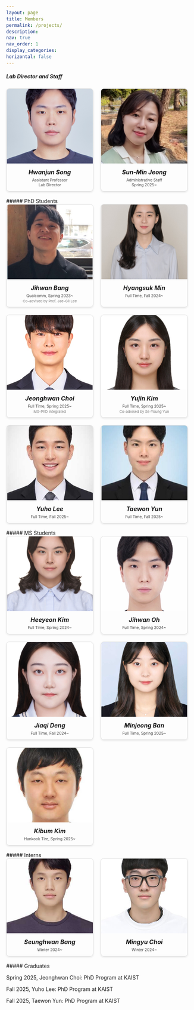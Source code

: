 ```yaml
---
layout: page
title: Members
permalink: /projects/
description: 
nav: true
nav_order: 1
display_categories: 
horizontal: false
---
```


<style>
.card-container {
  display: flex;
  flex-wrap: wrap;
  gap: 20px;
  justify-content: flex-start;
}

.card {
  border: 1px solid #ddd;
  border-radius: 8px;
  overflow: hidden;
  box-shadow: 0 2px 5px rgba(0,0,0,0.1);
  text-align: center;
  flex: 1 1 100%;
  max-width: 100%;
}

.card img {
  width: 100%;
  height: auto;
  max-height: 200px;
  object-fit: cover;
}

.card h5 {
  margin: 0;
  font-size: 1rem;
}

.card p {
  margin: 5px 0 0;
  font-size: 0.65rem;
  color: #444;
}

.card p.small-note {
  font-size: 0.6rem;
  color: #777;
  margin-top: 2px;
}

/* 화면 ≥600px: 최대 2열 */
@media (min-width: 600px) {
  .card {
    flex: 1 1 calc(50% - 20px);
    max-width: calc(50% - 20px);
  }
}

/* 화면 ≥1024px: 최대 4열 */
@media (min-width: 1024px) {
  .card {
    flex: 1 1 calc(25% - 20px);
    max-width: calc(25% - 20px);
  }
}
</style>

##### Lab Director and Staff

<div class="card-container">
  <div class="card">
    <img src="/assets/img/bio-hwanjun.png" alt="Hwanjun Song">
    <div style="padding: 10px;">
      <h5>Hwanjun Song</h5>
      <p>Assistant Professor<br>Lab Director</p>
    </div>
  </div>
  <div class="card">
    <img src="/assets/img/bio-sunmin.png" alt="Sun-Min Jeong">
    <div style="padding: 10px;">
      <h5>Sun-Min Jeong</h5>
      <p>Administrative Staff<br>Spring 2025~</p>
    </div>
  </div>
</div>

<br>
##### PhD Students

<div class="card-container">
  <div class="card">
    <img src="/assets/img/bio-jihwan.png" alt="Jihwan Bang">
    <div style="padding: 10px;">
      <h5>Jihwan Bang</h5>
      <p>Qualcomm, Spring 2023~</p>
      <p class="small-note">Co-advised by Prof. Jae-Gil Lee</p>
    </div>
  </div>
  <div class="card">
    <img src="/assets/img/bio-hyangsuk.png" alt="Hyangsuk Min">
    <div style="padding: 10px;">
      <h5>Hyangsuk Min</h5>
      <p>Full Time, Fall 2024~</p>
    </div>
  </div>
  <div class="card">
    <img src="/assets/img/bio-jeonghwan.png" alt="Jeonghwan Choi">
    <div style="padding: 10px;">
      <h5>Jeonghwan Choi</h5>
      <p>Full Time, Spring 2025~</p>
      <p class="small-note">MS-PhD Integrated</p>
    </div>
  </div>
  <div class="card">
    <img src="/assets/img/bio-yujin.png" alt="Yujin Kim">
    <div style="padding: 10px;">
      <h5>Yujin Kim</h5>
      <p>Full Time, Spring 2025~</p>
      <p class="small-note">Co-advised by Se-Young Yun</p>
    </div>
  </div>
  <div class="card">
    <img src="/assets/img/bio-yuho.png" alt="Yuho Lee">
    <div style="padding: 10px;">
      <h5>Yuho Lee</h5>
      <p>Full Time, Fall 2025~</p>
    </div>
  </div>
  <div class="card">
    <img src="/assets/img/bio-taewon.png" alt="Taewon Yun">
    <div style="padding: 10px;">
      <h5>Taewon Yun</h5>
      <p>Full Time, Fall 2025~</p>
    </div>
  </div>

</div>

<br>
##### MS Students


<div class="card-container">
  <div class="card">
    <img src="/assets/img/bio-heeyeon.png" alt="Heeyeon Kim">
    <div style="padding: 10px;">
      <h5>Heeyeon Kim</h5>
      <p>Full Time, Spring 2024~</p>
    </div>
  </div>
  <div class="card">
    <img src="/assets/img/bio-jihwanoh.png" alt="Jihwan Oh">
    <div style="padding: 10px;">
      <h5>Jihwan Oh</h5>
      <p>Full Time, Spring 2024~</p>
    </div>
  </div>
  <div class="card">
    <img src="/assets/img/bio-jiaqi.png" alt="Jiaqi Deng">
    <div style="padding: 10px;">
      <h5>Jiaqi Deng</h5>
      <p>Full Time, Fall 2024~</p>
    </div>
  </div>
  <div class="card">
    <img src="/assets/img/bio-minjeong.png" alt="Minjeong Ban">
    <div style="padding: 10px;">
      <h5>Minjeong Ban</h5>
      <p>Full Time, Spring 2025~</p>
    </div>
  </div>
  <div class="card">
    <img src="/assets/img/bio-kibeom.png" alt="Kibum Kim">
    <div style="padding: 10px;">
      <h5>Kibum Kim</h5>
      <p>Hankook Tire, Spring 2025~</p>
    </div>
  </div>
</div>

<br>
##### Interns

<div class="card-container">
  <div class="card">
    <img src="/assets/img/bio-seonghwan.jpg" alt="Seunghwan Bang">
    <div style="padding: 10px;">
      <h5>Seunghwan Bang</h5>
      <p>Winter 2024~</p>
    </div>
  </div>
  <div class="card">
    <img src="/assets/img/bio-mingyu.png" alt="Mingyu Choi">
    <div style="padding: 10px;">
      <h5>Mingyu Choi</h5>
      <p>Winter 2024~</p>
    </div>
  </div>
</div>

<br>
##### Graduates

Spring 2025, Jeonghwan Choi: PhD Program at KAIST

Fall 2025, Yuho Lee: PhD Program at KAIST

Fall 2025, Taewon Yun: PhD Program at KAIST